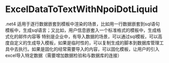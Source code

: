 # ExcelDataToTextWithNpoiDotLiquid
.net4
适用于逐行数据嵌套到模板中渲染的场景，比如用一行数据嵌套到sql语句模板中，生成sql语言；又比如，用户信息嵌套入一个标准格式的模板中，生成格式化的邮件内容等
特别是企业中，有导入数据的场景，可以通过sql模板，可以高度自定义的生成导入模板，如果是临时性的，可以复制生成的脚本到数据库管理工具中去执行。如果是固化的经常需要导入的内容，可以固化模板，让用户的引入excel导入特定数据（需要增加数据检验和与数据库的连接）

